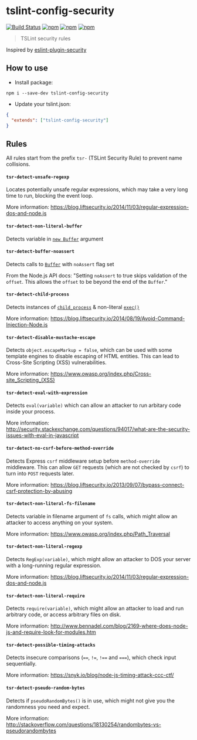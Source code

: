 # tslint-config-security
[![Build Status](https://secure.travis-ci.org/webschik/tslint-config-security.png?branch=master)](https://travis-ci.org/webschik/tslint-config-security)
[![npm](https://img.shields.io/npm/dm/tslint-config-security.svg)](https://www.npmjs.com/package/tslint-config-security)
[![npm](https://img.shields.io/npm/v/tslint-config-security.svg)](https://www.npmjs.com/package/tslint-config-security)
[![npm](https://img.shields.io/npm/l/tslint-config-security.svg)](https://www.npmjs.com/package/tslint-config-security)

> TSLint security rules

Inspired by [eslint-plugin-security](https://github.com/nodesecurity/eslint-plugin-security)

## How to use
* Install package:
```
npm i --save-dev tslint-config-security
```

* Update your tslint.json:

```json
{
  "extends": ["tslint-config-security"]
}
```


## Rules
All rules start from the prefix `tsr-` (TSLint Security Rule) to prevent name collisions.

#### `tsr-detect-unsafe-regexp`

Locates potentially unsafe regular expressions, which may take a very long time to run, blocking the event loop.

More information: https://blog.liftsecurity.io/2014/11/03/regular-expression-dos-and-node.js

#### `tsr-detect-non-literal-buffer`

Detects variable in [`new Buffer`](https://nodejs.org/api/buffer.html) argument

#### `tsr-detect-buffer-noassert`

Detects calls to [`Buffer`](https://nodejs.org/api/buffer.html) with `noAssert` flag set

From the Node.js API docs: "Setting `noAssert` to true skips validation of the `offset`. This allows the `offset` to be beyond the end of the `Buffer`."

#### `tsr-detect-child-process`

Detects instances of [`child_process`](https://nodejs.org/api/child_process.html) & non-literal [`exec()`](https://nodejs.org/api/child_process.html#child_process_child_process_exec_command_options_callback)

More information: https://blog.liftsecurity.io/2014/08/19/Avoid-Command-Injection-Node.js

#### `tsr-detect-disable-mustache-escape`

Detects `object.escapeMarkup = false`, which can be used with some template engines to disable escaping of HTML entities. This can lead to Cross-Site Scripting (XSS) vulnerabilities.

More information: https://www.owasp.org/index.php/Cross-site_Scripting_(XSS)

#### `tsr-detect-eval-with-expression`

Detects `eval(variable)` which can allow an attacker to run arbitary code inside your process.

More information: http://security.stackexchange.com/questions/94017/what-are-the-security-issues-with-eval-in-javascript

#### `tsr-detect-no-csrf-before-method-override`

Detects Express `csrf` middleware setup before `method-override` middleware. This can allow `GET` requests (which are not checked by `csrf`) to turn into `POST` requests later.

More information: https://blog.liftsecurity.io/2013/09/07/bypass-connect-csrf-protection-by-abusing

#### `tsr-detect-non-literal-fs-filename`

Detects variable in filename argument of `fs` calls, which might allow an attacker to access anything on your system.

More information: https://www.owasp.org/index.php/Path_Traversal

#### `tsr-detect-non-literal-regexp`

Detects `RegExp(variable)`, which might allow an attacker to DOS your server with a long-running regular expression.

More information: https://blog.liftsecurity.io/2014/11/03/regular-expression-dos-and-node.js

#### `tsr-detect-non-literal-require`

Detects `require(variable)`, which might allow an attacker to load and run arbitrary code, or access arbitrary files on disk.

More information: http://www.bennadel.com/blog/2169-where-does-node-js-and-require-look-for-modules.htm

#### `tsr-detect-possible-timing-attacks`

Detects insecure comparisons (`==`, `!=`, `!==` and `===`), which check input sequentially.

More information: https://snyk.io/blog/node-js-timing-attack-ccc-ctf/

#### `tsr-detect-pseudo-random-bytes`

Detects if `pseudoRandomBytes()` is in use, which might not give you the randomness you need and expect.

More information: http://stackoverflow.com/questions/18130254/randombytes-vs-pseudorandombytes

